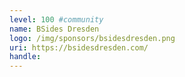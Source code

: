 ```yaml
---
level: 100 #community
name: BSides Dresden
logo: /img/sponsors/bsidesdresden.png
uri: https://bsidesdresden.com/
handle: 
---
```

